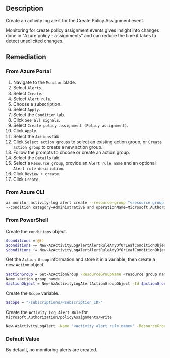 ## Description

Create an activity log alert for the Create Policy Assignment event.

Monitoring for create policy assignment events gives insight into changes done in "Azure policy - assignments" and can reduce the time it takes to detect unsolicited changes.

## Remediation

### From Azure Portal

1. Navigate to the `Monitor` blade.
2. Select `Alerts`.
3. Select `Create`.
4. Select `Alert rule`.
5. Choose a subscription.
6. Select `Apply`.
7. Select the `Condition` tab.
8. Click `See all signals`.
9. Select `Create policy assignment (Policy assignment)`.
10. Click `Apply`.
11. Select the `Actions` tab.
12. Click `Select action groups` to select an existing action group, or `Create action group` to create a new action group.
13. Follow the prompts to choose or create an action group.
14. Select the `Details` tab.
15. Select a `Resource group`, provide an `Alert rule name` and an optional `Alert rule description`.
16. Click `Review + create`.
17. Click `Create`.

### From Azure CLI

```bash
az monitor activity-log alert create --resource-group "<resource group name>"
--condition category=Administrative and operationName=Microsoft.Authorization/policyAssignments/write and level=<verbose | information | warning | error | critical> --scope "/subscriptions/<subscription ID>" --name "<activity log rule name>" -- subscription <subscription ID> --action-group <action group ID> --location global
```

### From PowerShell

Create the `conditions` object.

```bash
$conditions = @()
$conditions += New-AzActivityLogAlertAlertRuleAnyOfOrLeafConditionObject - Equal Administrative -Field category
$conditions += New-AzActivityLogAlertAlertRuleAnyOfOrLeafConditionObject - Equal Microsoft.Authorization/policyAssignments/write -Field operationName $conditions += New-AzActivityLogAlertAlertRuleAnyOfOrLeafConditionObject - Equal Verbose -Field level
```

Get the `Action Group` information and store it in a variable, then create a new `Action` object.

```bash
$actionGroup = Get-AzActionGroup -ResourceGroupName <resource group name> -
Name <action group name>
$actionObject = New-AzActivityLogAlertActionGroupObject -Id $actionGroup.Id
```

Create the `Scope` variable.

```bash
$scope = "/subscriptions/<subscription ID>"
```

Create the `Activity Log Alert Rule` for `Microsoft.Authorization/policyAssignments/write`

```bash
New-AzActivityLogAlert -Name "<activity alert rule name>" -ResourceGroupName "<resource group name>" -Condition $conditions -Scope $scope -Location global -Action $actionObject -Subscription <subscription ID> -Enabled $true
```

### Default Value

By default, no monitoring alerts are created.
